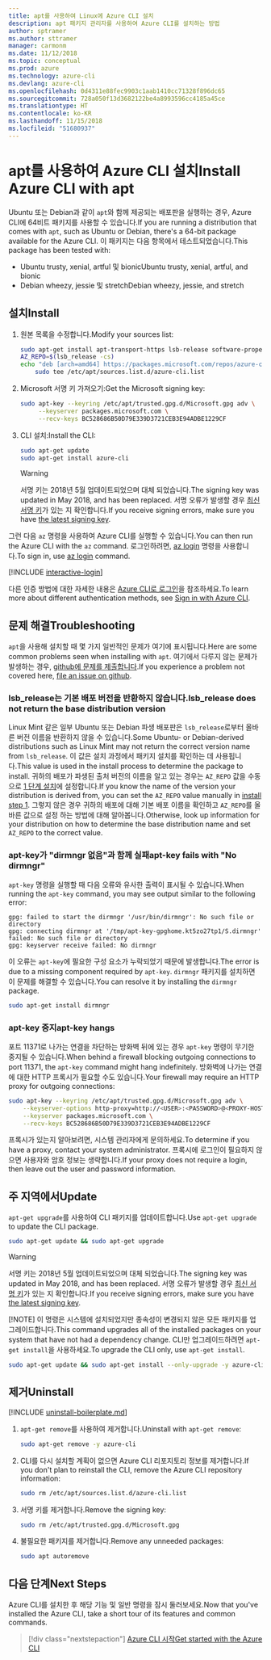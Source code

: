 ```yaml
---
title: apt를 사용하여 Linux에 Azure CLI 설치
description: apt 패키지 관리자를 사용하여 Azure CLI를 설치하는 방법
author: sptramer
ms.author: sttramer
manager: carmonm
ms.date: 11/12/2018
ms.topic: conceptual
ms.prod: azure
ms.technology: azure-cli
ms.devlang: azure-cli
ms.openlocfilehash: 0d4311e88fec9903c1aab1410cc71328f896dc65
ms.sourcegitcommit: 728a050f13d3682122be4a8993596cc4185a45ce
ms.translationtype: HT
ms.contentlocale: ko-KR
ms.lasthandoff: 11/15/2018
ms.locfileid: "51680937"
---
```

# <a name="install-azure-cli-with-apt"></a><span data-ttu-id="7bcf2-103">apt를 사용하여 Azure CLI 설치</span><span class="sxs-lookup"><span data-stu-id="7bcf2-103">Install Azure CLI with apt</span></span>

<span data-ttu-id="7bcf2-104">Ubuntu 또는 Debian과 같이 `apt`와 함께 제공되는 배포판을 실행하는 경우, Azure CLI에 64비트 패키지를 사용할 수 있습니다.</span><span class="sxs-lookup"><span data-stu-id="7bcf2-104">If you are running a distribution that comes with `apt`, such as Ubuntu or Debian, there's a 64-bit package available for the Azure CLI.</span></span> <span data-ttu-id="7bcf2-105">이 패키지는 다음 항목에서 테스트되었습니다.</span><span class="sxs-lookup"><span data-stu-id="7bcf2-105">This package has been tested with:</span></span>

* <span data-ttu-id="7bcf2-106">Ubuntu trusty, xenial, artful 및 bionic</span><span class="sxs-lookup"><span data-stu-id="7bcf2-106">Ubuntu trusty, xenial, artful, and bionic</span></span>
* <span data-ttu-id="7bcf2-107">Debian wheezy, jessie 및 stretch</span><span class="sxs-lookup"><span data-stu-id="7bcf2-107">Debian wheezy, jessie, and stretch</span></span>

## <a name="install"></a><span data-ttu-id="7bcf2-108">설치</span><span class="sxs-lookup"><span data-stu-id="7bcf2-108">Install</span></span>

1. <div id="install-step-1"/><span data-ttu-id="7bcf2-109">원본 목록을 수정합니다.</span><span class="sxs-lookup"><span data-stu-id="7bcf2-109">Modify your sources list:</span></span>

    ```bash
    sudo apt-get install apt-transport-https lsb-release software-properties-common -y
    AZ_REPO=$(lsb_release -cs)
    echo "deb [arch=amd64] https://packages.microsoft.com/repos/azure-cli/ $AZ_REPO main" | \
        sudo tee /etc/apt/sources.list.d/azure-cli.list
    ```

2. <div id="signingKey"/><span data-ttu-id="7bcf2-110">Microsoft 서명 키 가져오기:</span><span class="sxs-lookup"><span data-stu-id="7bcf2-110">Get the Microsoft signing key:</span></span>

   ```bash
   sudo apt-key --keyring /etc/apt/trusted.gpg.d/Microsoft.gpg adv \
        --keyserver packages.microsoft.com \
        --recv-keys BC528686B50D79E339D3721CEB3E94ADBE1229CF
   ```

3. <span data-ttu-id="7bcf2-111">CLI 설치:</span><span class="sxs-lookup"><span data-stu-id="7bcf2-111">Install the CLI:</span></span>

   ```bash
   sudo apt-get update
   sudo apt-get install azure-cli
   ```

   > [!WARNING]
   > <span data-ttu-id="7bcf2-112">서명 키는 2018년 5월 업데이트되었으며 대체 되었습니다.</span><span class="sxs-lookup"><span data-stu-id="7bcf2-112">The signing key was updated in May 2018, and has been replaced.</span></span> <span data-ttu-id="7bcf2-113">서명 오류가 발생할 경우 [최신 서명 키](#signingKey)가 있는 지 확인합니다.</span><span class="sxs-lookup"><span data-stu-id="7bcf2-113">If you receive signing errors, make sure you have [the latest signing key](#signingKey).</span></span>

<span data-ttu-id="7bcf2-114">그런 다음 `az` 명령을 사용하여 Azure CLI를 실행할 수 있습니다.</span><span class="sxs-lookup"><span data-stu-id="7bcf2-114">You can then run the Azure CLI with the `az` command.</span></span> <span data-ttu-id="7bcf2-115">로그인하려면, [az login](/cli/azure/reference-index#az-login) 명령을 사용합니다.</span><span class="sxs-lookup"><span data-stu-id="7bcf2-115">To sign in, use [az login](/cli/azure/reference-index#az-login) command.</span></span>

[!INCLUDE [interactive-login](includes/interactive-login.md)]

<span data-ttu-id="7bcf2-116">다른 인증 방법에 대한 자세한 내용은 [Azure CLI로 로그인](authenticate-azure-cli.md)을 참조하세요.</span><span class="sxs-lookup"><span data-stu-id="7bcf2-116">To learn more about different authentication methods, see [Sign in with Azure CLI](authenticate-azure-cli.md).</span></span>

## <a name="troubleshooting"></a><span data-ttu-id="7bcf2-117">문제 해결</span><span class="sxs-lookup"><span data-stu-id="7bcf2-117">Troubleshooting</span></span>

<span data-ttu-id="7bcf2-118">`apt`을 사용해 설치할 때 몇 가지 일반적인 문제가 여기에 표시됩니다.</span><span class="sxs-lookup"><span data-stu-id="7bcf2-118">Here are some common problems seen when installing with `apt`.</span></span> <span data-ttu-id="7bcf2-119">여기에서 다루지 않는 문제가 발생하는 경우, [github에 문제를 제출합니다](https://github.com/Azure/azure-cli/issues).</span><span class="sxs-lookup"><span data-stu-id="7bcf2-119">If you experience a problem not covered here, [file an issue on github](https://github.com/Azure/azure-cli/issues).</span></span>

### <a name="lsbrelease-does-not-return-the-base-distribution-version"></a><span data-ttu-id="7bcf2-120">lsb_release는 기본 배포 버전을 반환하지 않습니다.</span><span class="sxs-lookup"><span data-stu-id="7bcf2-120">lsb_release does not return the base distribution version</span></span>

<span data-ttu-id="7bcf2-121">Linux Mint 같은 일부 Ubuntu 또는 Debian 파생 배포판은 `lsb_release`로부터 올바른 버전 이름을 반환하지 않을 수 있습니다.</span><span class="sxs-lookup"><span data-stu-id="7bcf2-121">Some Ubuntu- or Debian-derived distributions such as Linux Mint may not return the correct version name from `lsb_release`.</span></span> <span data-ttu-id="7bcf2-122">이 값은 설치 과정에서 패키지 설치를 확인하는 데 사용됩니다.</span><span class="sxs-lookup"><span data-stu-id="7bcf2-122">This value is used in the install process to determine the package to install.</span></span> <span data-ttu-id="7bcf2-123">귀하의 배포가 파생된 출처 버전의 이름을 알고 있는 경우는 `AZ_REPO` 값을 수동으로 [1 단계 설치](#install-step-1)에 설정합니다.</span><span class="sxs-lookup"><span data-stu-id="7bcf2-123">If you know the name of the version your distribution is derived from, you can set the `AZ_REPO` value manually in [install step 1](#install-step-1).</span></span> <span data-ttu-id="7bcf2-124">그렇지 않은 경우 귀하의 배포에 대해 기본 배포 이름을 확인하고 `AZ_REPO`를 올바른 값으로 설정 하는 방법에 대해 알아봅니다.</span><span class="sxs-lookup"><span data-stu-id="7bcf2-124">Otherwise, look up information for your distribution on how to determine the base distribution name and set `AZ_REPO` to the correct value.</span></span>

### <a name="apt-key-fails-with-no-dirmngr"></a><span data-ttu-id="7bcf2-125">apt-key가 "dirmngr 없음"과 함께 실패</span><span class="sxs-lookup"><span data-stu-id="7bcf2-125">apt-key fails with "No dirmngr"</span></span>

<span data-ttu-id="7bcf2-126">`apt-key` 명령을 실행할 때 다음 오류와 유사한 출력이 표시될 수 있습니다.</span><span class="sxs-lookup"><span data-stu-id="7bcf2-126">When running the `apt-key` command, you may see output similar to the following error:</span></span>

```output
gpg: failed to start the dirmngr '/usr/bin/dirmngr': No such file or directory
gpg: connecting dirmngr at '/tmp/apt-key-gpghome.kt5zo27tp1/S.dirmngr' failed: No such file or directory
gpg: keyserver receive failed: No dirmngr
```

<span data-ttu-id="7bcf2-127">이 오류는 `apt-key`에 필요한 구성 요소가 누락되었기 때문에 발생합니다.</span><span class="sxs-lookup"><span data-stu-id="7bcf2-127">The error is due to a missing component required by `apt-key`.</span></span> <span data-ttu-id="7bcf2-128">`dirmngr` 패키지를 설치하면 이 문제를 해결할 수 있습니다.</span><span class="sxs-lookup"><span data-stu-id="7bcf2-128">You can resolve it by installing the `dirmngr` package.</span></span>

```bash
sudo apt-get install dirmngr
```

### <a name="apt-key-hangs"></a><span data-ttu-id="7bcf2-129">apt-key 중지</span><span class="sxs-lookup"><span data-stu-id="7bcf2-129">apt-key hangs</span></span>

<span data-ttu-id="7bcf2-130">포트 11371로 나가는 연결을 차단하는 방화벽 뒤에 있는 경우 `apt-key` 명령이 무기한 중지될 수 있습니다.</span><span class="sxs-lookup"><span data-stu-id="7bcf2-130">When behind a firewall blocking outgoing connections to port 11371, the `apt-key` command might hang indefinitely.</span></span>
<span data-ttu-id="7bcf2-131">방화벽에 나가는 연결에 대한 HTTP 프록시가 필요할 수도 있습니다.</span><span class="sxs-lookup"><span data-stu-id="7bcf2-131">Your firewall may require an HTTP proxy for outgoing connections:</span></span>

```bash
sudo apt-key --keyring /etc/apt/trusted.gpg.d/Microsoft.gpg adv \
    --keyserver-options http-proxy=http://<USER>:<PASSWORD>@<PROXY-HOST>:<PROXY-PORT>/ \
    --keyserver packages.microsoft.com \
    --recv-keys BC528686B50D79E339D3721CEB3E94ADBE1229CF
```

<span data-ttu-id="7bcf2-132">프록시가 있는지 알아보려면, 시스템 관리자에게 문의하세요.</span><span class="sxs-lookup"><span data-stu-id="7bcf2-132">To determine if you have a proxy, contact your system administrator.</span></span> <span data-ttu-id="7bcf2-133">프록시에 로그인이 필요하지 않으면 사용자와 암호 정보는 생략합니다.</span><span class="sxs-lookup"><span data-stu-id="7bcf2-133">If your proxy does not require a login, then leave out the user and password information.</span></span>

## <a name="update"></a><span data-ttu-id="7bcf2-134">주 지역에서</span><span class="sxs-lookup"><span data-stu-id="7bcf2-134">Update</span></span>

<span data-ttu-id="7bcf2-135">`apt-get upgrade`를 사용하여 CLI 패키지를 업데이트합니다.</span><span class="sxs-lookup"><span data-stu-id="7bcf2-135">Use `apt-get upgrade` to update the CLI package.</span></span>

   ```bash
   sudo apt-get update && sudo apt-get upgrade
   ```

> [!WARNING]
> <span data-ttu-id="7bcf2-136">서명 키는 2018년 5월 업데이트되었으며 대체 되었습니다.</span><span class="sxs-lookup"><span data-stu-id="7bcf2-136">The signing key was updated in May 2018, and has been replaced.</span></span> <span data-ttu-id="7bcf2-137">서명 오류가 발생할 경우 [최신 서명 키](#signingKey)가 있는 지 확인합니다.</span><span class="sxs-lookup"><span data-stu-id="7bcf2-137">If you receive signing errors, make sure you have [the latest signing key](#signingKey).</span></span>
>
> [!NOTE]
> <span data-ttu-id="7bcf2-138">이 명령은 시스템에 설치되었지만 종속성이 변경되지 않은 모든 패키지를 업그레이드합니다.</span><span class="sxs-lookup"><span data-stu-id="7bcf2-138">This command upgrades all of the installed packages on your system that have not had a dependency change.</span></span>
> <span data-ttu-id="7bcf2-139">CLI만 업그레이드하려면 `apt-get install`을 사용하세요.</span><span class="sxs-lookup"><span data-stu-id="7bcf2-139">To upgrade the CLI only, use `apt-get install`.</span></span>
> 
> ```bash
> sudo apt-get update && sudo apt-get install --only-upgrade -y azure-cli
> ```

## <a name="uninstall"></a><span data-ttu-id="7bcf2-140">제거</span><span class="sxs-lookup"><span data-stu-id="7bcf2-140">Uninstall</span></span>

[!INCLUDE [uninstall-boilerplate.md](includes/uninstall-boilerplate.md)]

1. <span data-ttu-id="7bcf2-141">`apt-get remove`를 사용하여 제거합니다.</span><span class="sxs-lookup"><span data-stu-id="7bcf2-141">Uninstall with `apt-get remove`:</span></span>

    ```bash
    sudo apt-get remove -y azure-cli
    ```

2. <span data-ttu-id="7bcf2-142">CLI를 다시 설치할 계획이 없으면 Azure CLI 리포지토리 정보를 제거합니다.</span><span class="sxs-lookup"><span data-stu-id="7bcf2-142">If you don't plan to reinstall the CLI, remove the Azure CLI repository information:</span></span>

   ```bash
   sudo rm /etc/apt/sources.list.d/azure-cli.list
   ```

3. <span data-ttu-id="7bcf2-143">서명 키를 제거합니다.</span><span class="sxs-lookup"><span data-stu-id="7bcf2-143">Remove the signing key:</span></span>

    ```bash
    sudo rm /etc/apt/trusted.gpg.d/Microsoft.gpg
    ```

4. <span data-ttu-id="7bcf2-144">불필요한 패키지를 제거합니다.</span><span class="sxs-lookup"><span data-stu-id="7bcf2-144">Remove any unneeded packages:</span></span>

   ```bash
   sudo apt autoremove
   ```

## <a name="next-steps"></a><span data-ttu-id="7bcf2-145">다음 단계</span><span class="sxs-lookup"><span data-stu-id="7bcf2-145">Next Steps</span></span>

<span data-ttu-id="7bcf2-146">Azure CLI를 설치한 후 해당 기능 및 일반 명령을 잠시 둘러보세요.</span><span class="sxs-lookup"><span data-stu-id="7bcf2-146">Now that you've installed the Azure CLI, take a short tour of its features and common commands.</span></span>

> [!div class="nextstepaction"]
> [<span data-ttu-id="7bcf2-147">Azure CLI 시작</span><span class="sxs-lookup"><span data-stu-id="7bcf2-147">Get started with the Azure CLI</span></span>](get-started-with-azure-cli.md)